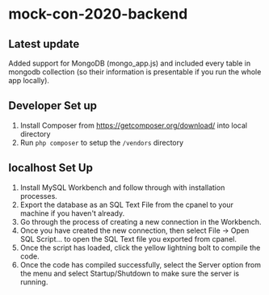 # mock-con-2020-backend

## Latest update ##
Added support for MongoDB (mongo_app.js) and included every table in mongodb collection (so their information is presentable if you run the whole app locally).

## Developer Set up ##
1. Install Composer from https://getcomposer.org/download/ into local directory
2. Run `php composer` to setup the `/vendors` directory

## localhost Set Up ##
1. Install MySQL Workbench and follow through with installation processes.
2. Export the database as an SQL Text File from the cpanel to your machine if you haven't already.
3. Go through the process of creating a new connection in the Workbench.
4. Once you have created the new connection, then select File -> Open SQL Script... to open the SQL Text file you exported from cpanel.
5. Once the script has loaded, click the yellow lightning bolt to compile the code.
6. Once the code has compiled successfully, select the Server option from the menu and select Startup/Shutdown to make sure the server is running.
